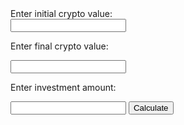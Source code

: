 <html>
	<body>
		<div>Enter initial crypto value:</div> <input type="number" name="initial">
		<p>Enter final crypto value:</p> <input type="number" name="final">
		<p>Enter investment amount:</p> <input type="number" name="investAmount">
		<button onClick="calculate()">Calculate</button>
		<p id="show1" style="display:none;">Your current value would be: $<span id="earnings"></span></p>
		<p id="show2" style="display:none;"><span id="earningsString"></span></p>
	</body>
</html>

<script>
	var initial;
	var final;
	var investAmount;
	var submitted = false;
	var perIncrease = 0;
	var newAmount = 0;
	var earnings = 0;
	var earningsString = "";
	function calculate() {
		this.initial = document.getElementById("initial").value;
		this.final = document.getElementById("final").value;
		this.investAmount = document.getElementById("investAmount").value;
		this.submitted = true;
		console.log(this.submitted);
		this.perIncrease = 100*((this.final-this.initial)/Math.abs(this.initial));
		this.newAmount = this.investAmount*this.perIncrease;
		this.earnings = this.newAmount-this.investAmount;
		if ((this.earnings) >= 0 ){
			this.earningsString =  "You earnt: $" + String(this.earnings);
		} else {
			this.earningsString = "You lost: $" + String(Math.abs(this.earnings));
		}
		console.log(this.earnings);
		console.log(this.earningsString);
		document.getElementById('earnings').innerHTML = String(this.earnings);
		document.getElementById('earningsString').innerHTML = this.earningsString;
		document.getElementById('show1').style.display = "";
		document.getElementById('show2').style.display = "";
	}
</script>

